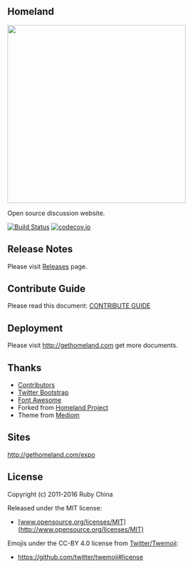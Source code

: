 Homeland
--------

<img src="https://cloud.githubusercontent.com/assets/5518/19587511/5484906c-9791-11e6-8e4a-8cdaea056270.png" width="400px" />

Open source discussion website.

[![Build Status](https://travis-ci.org/ruby-china/homeland.svg?branch=master)](https://travis-ci.org/ruby-china/homeland) [![codecov.io](https://codecov.io/github/ruby-china/homeland/coverage.svg?branch=master)](https://codecov.io/github/ruby-china/homeland?branch=master)

## Release Notes

Please visit [Releases](https://github.com/ruby-china/homeland/releases) page.

## Contribute Guide

Please read this document: [CONTRIBUTE GUIDE](CONTRIBUTE.md)

## Deployment

Please visit http://gethomeland.com get more documents.

## Thanks

* [Contributors](https://github.com/ruby-china/homeland/contributors)
* [Twitter Bootstrap](https://twitter.github.com/bootstrap)
* [Font Awesome](http://fortawesome.github.io/Font-Awesome/icons/)
* Forked from [Homeland Project](https://github.com/huacnlee/homeland)
* Theme from [Mediom](https://github.com/huacnlee/mediom)

## Sites

http://gethomeland.com/expo

## License

Copyright (c) 2011-2016 Ruby China

Released under the MIT license:

* [www.opensource.org/licenses/MIT](http://www.opensource.org/licenses/MIT)

Emojis under the CC-BY 4.0 license from [Twitter/Twemoji][twemoji]:

* https://github.com/twitter/twemoji#license

[twemoji]: https://github.com/twitter/twemoji
